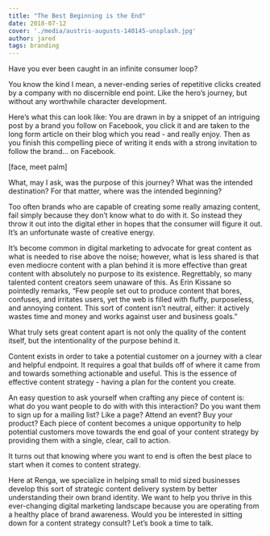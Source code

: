 ```yaml
---
title: "The Best Beginning is the End"
date: 2018-07-12
cover: './media/austris-augusts-140145-unsplash.jpg'
author: jared
tags: branding
---
```


Have you ever been caught in an infinite consumer loop?

You know the kind I mean, a never-ending series of repetitive clicks created by a company with no discernible end point. Like the hero’s journey, but without any worthwhile character development.

Here’s what this can look like: You are drawn in by a snippet of an intriguing post by a brand you follow on Facebook, you click it and are taken to the long form article on their blog which you read - and really enjoy. Then as you finish this compelling piece of writing it ends with a strong invitation to follow the brand… on Facebook.

[face, meet palm]

What, may I ask, was the purpose of this journey? What was the intended destination? For that matter, where was the intended beginning?

Too often brands who are capable of creating some really amazing content, fail simply because they don’t know what to do with it. So instead they throw it out into the digital ether in hopes that the consumer will figure it out. It’s an unfortunate waste of creative energy.

It’s become common in digital marketing to advocate for great content as what is needed to rise above the noise; however, what is less shared is that even mediocre content with a plan behind it is more effective than great content with absolutely no purpose to its existence. Regrettably, so many talented content creators seem unaware of this. As Erin Kissane so pointedly remarks, “Few people set out to produce content that bores, confuses, and irritates users, yet the web is filled with fluffy, purposeless, and annoying content. This sort of content isn’t neutral, either: it actively wastes time and money and works against user and business goals.”

What truly sets great content apart is not only the quality of the content itself, but the intentionality of the purpose behind it.

Content exists in order to take a potential customer on a journey with a clear and helpful endpoint. It requires a goal that builds off of where it came from and towards something actionable and useful. This is the essence of effective content strategy - having a plan for the content you create.

An easy question to ask yourself when crafting any piece of content is: what do you want people to do with with this interaction? Do you want them to sign up for a mailing list? Like a page? Attend an event? Buy your product? Each piece of content becomes a unique opportunity to help potential customers move towards the end goal of your content strategy by providing them with a single, clear, call to action.

It turns out that knowing where you want to end is often the best place to start when it comes to content strategy.

Here at Renga, we specialize in helping small to mid sized businesses develop this sort of strategic content delivery system by better understanding their own brand identity. We want to help you thrive in this ever-changing digital marketing landscape because you are operating from a healthy place of brand awareness. Would you be interested in sitting down for a content strategy consult? Let’s book a time to talk.
